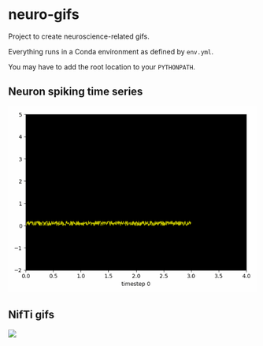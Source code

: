 # neuro-gifs

Project to create neuroscience-related gifs.

Everything runs in a Conda environment as defined by `env.yml`.

You may have to add the root location to your `PYTHONPATH`.

Neuron spiking time series
---

<img src="neuron_spiking/neuron_spike_spontaneous.gif">

NifTi gifs
---

<img src="nifti_gifs/example.gif">
